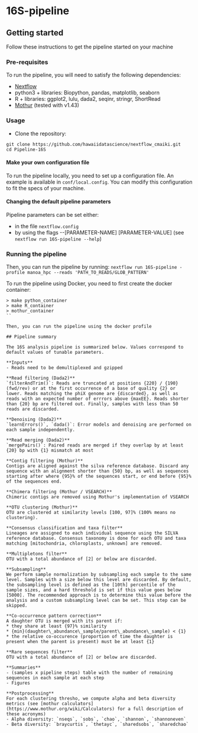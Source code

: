 # 16S-pipeline

## Getting started

Follow these instructions to get the pipeline started on your machine

### Pre-requisites

To run the pipeline, you will need to satisfy the following dependencies:

- [Nextflow](https://www.nextflow.io/docs/latest/getstarted.html)
- python3 + libraries: Biopython, pandas, matplotlib, seaborn
- R + libraries: ggplot2, lulu, dada2, seqinr, stringr, ShortRead
- [Mothur](https://github.com/mothur/mothur) (tested with v1.43) 

### Usage

- Clone the repository:
```
git clone https://github.com/hawaiidatascience/nextflow_cmaiki.git
cd Pipeline-16S
```

#### Make your own configuration file
To run the pipeline locally, you need to set up a configuration file. An example is available in `conf/local.config`.
You can modify this configuration to fit the specs of your machine.

#### Changing the default pipeline parameters

Pipeline parameters can be set either:
- in the file `nextflow.config`
- by using the flags --[PARAMETER-NAME] [PARAMETER-VALUE] (see `nextflow run 16S-pipeline --help`)

### Running the pipeline

Then, you can run the pipeline by running:
`nextflow run 16S-pipeline -profile manoa_hpc --reads 'PATH_TO_READS/GLOB_PATTERN'`

To run the pipeline using Docker, you need to first create the docker container:
```
> make python_container
> make R_container
> mothur_container
``

Then, you can run the pipeline using the docker profile

## Pipeline summary

The 16S analysis pipeline is summarized below. Values correspond to default values of tunable parameters.

**Inputs**
- Reads need to be demultiplexed and gzipped

**Read filtering (Dada2)**
`filterAndTrim()`: Reads are truncated at positions {220} / {190} (fwd/rev) or at the first occurrence of a base of quality {2} or lower. Reads matching the phiX genome are {discarded}, as well as reads with an expected number of errrors above {maxEE}. Reads shorter than {20} bp are filtered out. Finally, samples with less than 50 reads are discarded.

**Denoising (Dada2)**
`learnErrors()`, `dada()`: Error models and denoising are performed on each sample independently.

**Read merging (Dada2)**
`mergePairs()`: Paired reads are merged if they overlap by at least {20} bp with {1} mismatch at most

**Contig filtering (Mothur)**
Contigs are aligned against the silva reference database. Discard any sequence with an alignment shorter than {50} bp, as well as sequences starting after where {95}% of the sequences start, or end before {95}% of the sequences end.

**Chimera filtering (Mothur / VSEARCH)**
Chimeric contigs are removed using Mothur's implementation of VSEARCH

**OTU clustering (Mothur)**
OTU are clustered at similarity levels [100, 97]% (100% means no clustering). 

**Consensus classification and taxa filter**
Lineages are assigned to each individual sequence using the SILVA reference database. Consensus taxonomy is done for each OTU and taxa matching [mitochondria, chloroplasts, unknown] are removed.

**Multipletons filter**
OTU with a total abundance of [2] or below are discarded.

**Subsampling**
We perform sample normalization by subsampling each sample to the same level. Samples with a size below this level are discarded. By default, the subsampling level is defined as the [10th] percentile of the sample sizes, and a hard threshold is set if this value goes below [5000]. The recommended approach is to determine this value before the analysis and a custom subsampling level can be set. This step can be skipped.

**Co-occurrence pattern correction**
A daughter OTU is merged with its parent if:
* they share at least {97}% similarity
* {min}(daughter\_abundance\_sample/parent\_abundance\_sample) < {1}
* the relative co-occurence (proportion of time the daughter is present when the parent is present) must be at least {1}

**Rare sequences filter**
OTU with a total abundance of [2] or below are discarded.

**Summaries**
- (samples x pipeline steps) table with the number of remaining sequences in each sample at each step
- Figures

**Postprocessing**
For each clustering thresho, we compute alpha and beta diversity metrics (see [mothur calculators](https://www.mothur.org/wiki/Calculators) for a full description of these acronyms)
- Alpha diversity: `nseqs`, `sobs`, `chao`, `shannon`, `shannoneven`
- Beta diversity: `braycurtis`, `thetayc`, `sharedsobs`, `sharedchao`
